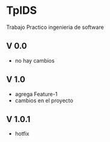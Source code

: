 # TpIDS
Trabajo Practico ingenieria de software

## V 0.0
- no hay cambios

## V 1.0
- agrega Feature-1
- cambios en el proyecto

## V 1.0.1
- hotfix
